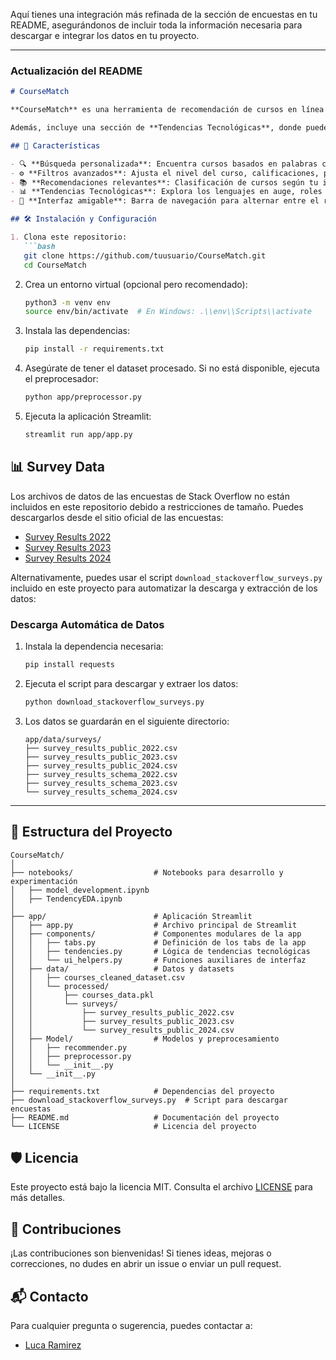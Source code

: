 Aquí tienes una integración más refinada de la sección de encuestas en tu README, asegurándonos de incluir toda la información necesaria para descargar e integrar los datos en tu proyecto.

---

### **Actualización del README**

```markdown
# CourseMatch

**CourseMatch** es una herramienta de recomendación de cursos en línea desarrollada en [Streamlit](https://streamlit.io/). Utiliza inteligencia artificial y modelos avanzados de procesamiento de lenguaje natural (NLP) para ayudarte a encontrar cursos relevantes de plataformas como Coursera, Udacity, edX y más.

Además, incluye una sección de **Tendencias Tecnológicas**, donde puedes explorar las habilidades, roles y métodos de aprendizaje más populares basados en datos de encuestas recientes de Stack Overflow.

## 🚀 Características

- 🔍 **Búsqueda personalizada**: Encuentra cursos basados en palabras clave como "Python", "Machine Learning" o "JavaScript".
- ⚙️ **Filtros avanzados**: Ajusta el nivel del curso, calificaciones, popularidad, y más.
- 📚 **Recomendaciones relevantes**: Clasificación de cursos según tu interés y datos de popularidad.
- 📊 **Tendencias Tecnológicas**: Explora los lenguajes en auge, roles emergentes, y métodos de aprendizaje más utilizados.
- 🎯 **Interfaz amigable**: Barra de navegación para alternar entre el recomendador de cursos y las tendencias.

## 🛠️ Instalación y Configuración

1. Clona este repositorio:
   ```bash
   git clone https://github.com/tuusuario/CourseMatch.git
   cd CourseMatch
   ```

2. Crea un entorno virtual (opcional pero recomendado):
   ```bash
   python3 -m venv env
   source env/bin/activate  # En Windows: .\\env\\Scripts\\activate
   ```

3. Instala las dependencias:
   ```bash
   pip install -r requirements.txt
   ```

4. Asegúrate de tener el dataset procesado. Si no está disponible, ejecuta el preprocesador:
   ```bash
   python app/preprocessor.py
   ```

5. Ejecuta la aplicación Streamlit:
   ```bash
   streamlit run app/app.py
   ```

## 📊 Survey Data

Los archivos de datos de las encuestas de Stack Overflow no están incluidos en este repositorio debido a restricciones de tamaño. Puedes descargarlos desde el sitio oficial de las encuestas:

- [Survey Results 2022](https://survey.stackoverflow.co/2022/)
- [Survey Results 2023](https://survey.stackoverflow.co/2023/)
- [Survey Results 2024](https://survey.stackoverflow.co/2024/)

Alternativamente, puedes usar el script `download_stackoverflow_surveys.py` incluido en este proyecto para automatizar la descarga y extracción de los datos:

### Descarga Automática de Datos

1. Instala la dependencia necesaria:
   ```bash
   pip install requests
   ```

2. Ejecuta el script para descargar y extraer los datos:
   ```bash
   python download_stackoverflow_surveys.py
   ```

3. Los datos se guardarán en el siguiente directorio:
   ```
   app/data/surveys/
   ├── survey_results_public_2022.csv
   ├── survey_results_public_2023.csv
   ├── survey_results_public_2024.csv
   ├── survey_results_schema_2022.csv
   ├── survey_results_schema_2023.csv
   └── survey_results_schema_2024.csv
   ```

---

## 📂 Estructura del Proyecto

```
CourseMatch/
│
├── notebooks/                  # Notebooks para desarrollo y experimentación
│   ├── model_development.ipynb
│   ├── TendencyEDA.ipynb
│
├── app/                        # Aplicación Streamlit
│   ├── app.py                  # Archivo principal de Streamlit
│   ├── components/             # Componentes modulares de la app
│   │   ├── tabs.py             # Definición de los tabs de la app
│   │   ├── tendencies.py       # Lógica de tendencias tecnológicas
│   │   └── ui_helpers.py       # Funciones auxiliares de interfaz
│   ├── data/                   # Datos y datasets
│   │   ├── courses_cleaned_dataset.csv
│   │   └── processed/
│   │       ├── courses_data.pkl
│   │       └── surveys/
│   │           ├── survey_results_public_2022.csv
│   │           ├── survey_results_public_2023.csv
│   │           └── survey_results_public_2024.csv
│   ├── Model/                  # Modelos y preprocesamiento
│   │   ├── recommender.py
│   │   ├── preprocessor.py
│   │   └── __init__.py
│   └── __init__.py
│
├── requirements.txt            # Dependencias del proyecto
├── download_stackoverflow_surveys.py  # Script para descargar encuestas
├── README.md                   # Documentación del proyecto
└── LICENSE                     # Licencia del proyecto
```

## 🛡️ Licencia

Este proyecto está bajo la licencia MIT. Consulta el archivo [LICENSE](LICENSE) para más detalles.

## 🤝 Contribuciones

¡Las contribuciones son bienvenidas! Si tienes ideas, mejoras o correcciones, no dudes en abrir un issue o enviar un pull request.

## 📬 Contacto

Para cualquier pregunta o sugerencia, puedes contactar a:
- [Luca Ramirez](https://github.com/lucaramirezo)
